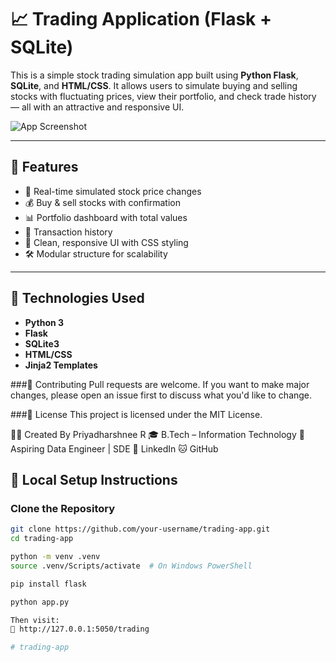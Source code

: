 # 📈 Trading Application (Flask + SQLite)

This is a simple stock trading simulation app built using **Python Flask**, **SQLite**, and **HTML/CSS**. It allows users to simulate buying and selling stocks with fluctuating prices, view their portfolio, and check trade history — all with an attractive and responsive UI.

![App Screenshot](https://github.com/your-username/your-repo-name/assets/your-image-id)

---

## 🚀 Features

- 🔁 Real-time simulated stock price changes
- 💰 Buy & sell stocks with confirmation
- 📊 Portfolio dashboard with total values
- 📜 Transaction history
- 🎨 Clean, responsive UI with CSS styling
- 🛠️ Modular structure for scalability

---

## 🧩 Technologies Used

- **Python 3**
- **Flask**
- **SQLite3**
- **HTML/CSS**
- **Jinja2 Templates**

###🤝 Contributing
Pull requests are welcome. If you want to make major changes, please open an issue first to discuss what you'd like to change.

###📜 License
This project is licensed under the MIT License.

🙋‍♀️ Created By
Priyadharshnee R
🎓 B.Tech – Information Technology
🚀 Aspiring Data Engineer | SDE
🔗 LinkedIn
🐱 GitHub

## 🧪 Local Setup Instructions

### Clone the Repository

```bash
git clone https://github.com/your-username/trading-app.git
cd trading-app

python -m venv .venv
source .venv/Scripts/activate  # On Windows PowerShell

pip install flask

python app.py

Then visit:
📍 http://127.0.0.1:5050/trading

#   t r a d i n g - a p p  
 